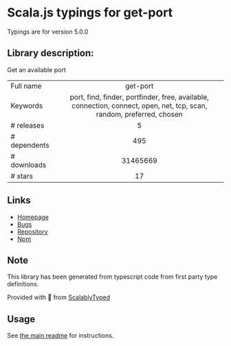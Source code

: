 
# Scala.js typings for get-port

Typings are for version 5.0.0

## Library description:
Get an available port

|                    |                 |
| ------------------ | :-------------: |
| Full name          | get-port |
| Keywords           | port, find, finder, portfinder, free, available, connection, connect, open, net, tcp, scan, random, preferred, chosen |
| # releases         | 5 |
| # dependents       | 495 |
| # downloads        | 31465669 |
| # stars            | 17 |

## Links
- [Homepage](https://github.com/sindresorhus/get-port#readme)
- [Bugs](https://github.com/sindresorhus/get-port/issues)
- [Repository](https://github.com/sindresorhus/get-port)
- [Npm](https://www.npmjs.com/package/get-port)
    


## Note
This library has been generated from typescript code from first party type definitions.

Provided with :purple_heart: from [ScalablyTyped](https://github.com/oyvindberg/ScalablyTyped)

## Usage
See [the main readme](../../readme.md) for instructions.


